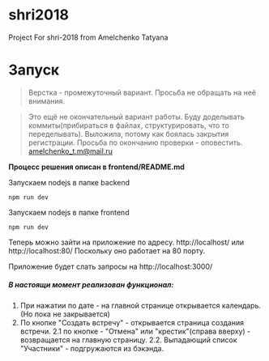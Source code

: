 # shri2018
Project For shri-2018 from Amelchenko Tatyana


# Запуск 
> Верстка - промежуточный вариант. Просьба не обращать на неё внимания. 

> Это ещё не окончательный вариант работы. 
Буду доделывать коммиты(прибираться в файлах, структурировать, что то переделывать). 
Выложила, потому как боялась закрытия регистрации. 
Просьба по окончанию проверки - оповестить. amelchenko_t.m@mail.ru

**Процесс решения описан в frontend/README.md**


Запускаем nodejs в папке backend

```
npm run dev
```

Запускаем nodejs в папке frontend

```
npm run dev
```

Теперь можно зайти на приложение по адресу. 
http://localhost/  или http://localhost:80/
Поскольку оно работает на 80 порту. 

Приложение будет слать запросы на http://localhost:3000/ 

##### В настоящи момент реализован функционал:
1. При нажатии по дате - на главной странице открывается календарь.(Но пока не закрывается)
2. По кнопке "Создать встречу" - открывается страница создания встречи.
2.1 по кнопке - "Отмена" или "крестик"(справа вверху) - возвращается на главную страницу. 
2.2. Выпадающий список "Участники" - подгружаются из бэкэнда. 
